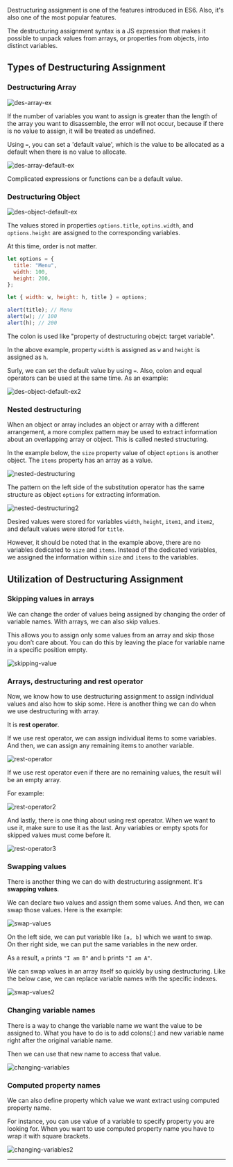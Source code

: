 Destructuring assignment is one of the features introduced in ES6. Also, it's also one of the most popular features.

The destructuring assignment syntax is a JS expression that makes it possible to unpack values from arrays, or properties from objects, into distinct variables.

## Types of Destructuring Assignment

### Destructuring Array

![des-array-ex](https://github.com/user-attachments/assets/7237694e-89dd-43be-9203-293604ee7271)

If the number of variables you want to assign is greater than the length of the array you want to disassemble, the error will not occur, because if there is no value to assign, it will be treated as undefined.

Using `=`, you can set a 'default value', which is the value to be allocated as a default when there is no value to allocate.

![des-array-default-ex](https://github.com/user-attachments/assets/90190409-445c-4478-b368-df37f163973b)

Complicated expressions or functions can be a default value.

### Destructuring Object

![des-object-default-ex](https://github.com/user-attachments/assets/16f3b0c6-e267-4b01-b67b-6c499c410ba9)

The values stored in properties `options.title`, `optins.width`, and `options.height` are assigned to the corresponding variables.

At this time, order is not matter.

```jsx
let options = {
  title: "Menu",
  width: 100,
  height: 200,
};

let { width: w, height: h, title } = options;

alert(title); // Menu
alert(w); // 100
alert(h); // 200
```

The colon is used like "property of destructuring obejct: target variable".

In the above example, property `width` is assigned as `w` and `height` is assigned as `h`.

Surly, we can set the default value by using `=`. Also, colon and equal operators can be used at the same time. As an example:

![des-object-default-ex2](https://github.com/user-attachments/assets/bc14a5bb-7f31-41ca-9472-12a5c7a5ca42)

### Nested destructuring

When an object or array includes an object or array with a different arrangement, a more complex pattern may be used to extract information about an overlapping array or object. This is called nested structuring.

In the example below, the `size` property value of object `options` is another object. The `items` property has an array as a value.

![nested-destructuring](https://github.com/user-attachments/assets/481d0bb9-3026-4357-b916-87efb3749784)

The pattern on the left side of the substitution operator has the same structure as object `options` for extracting information.

![nested-destructuring2](https://github.com/user-attachments/assets/4bc3e28c-21eb-4e92-9bc3-cfa8cb04f627)

Desired values were stored for variables `width`, `height`, `item1`, and `item2`, and default values were stored for `title`.

However, it should be noted that in the example above, there are no variables dedicated to `size` and `items`. Instead of the dedicated variables, we assigned the information within `size` and `items` to the variables.

## Utilization of Destructuring Assignment

### Skipping values in arrays

We can change the order of values being assigned by changing the order of variable names. With arrays, we can also skip values.

This allows you to assign only some values from an array and skip those you don’t care about. You can do this by leaving the place for variable name in a specific position empty.

![skipping-value](https://github.com/user-attachments/assets/5b1cda21-4fbb-405f-8bcd-0a898c22938a)

### Arrays, destructuring and rest operator

Now, we know how to use destructuring assignment to assign individual values and also how to skip some. Here is another thing we can do when we use destructuring with array.

It is **rest operator**.

If we use rest operator, we can assign individual items to some variables. And then, we can assign any remaining items to another variable.

![rest-operator](https://github.com/user-attachments/assets/15594ddb-956c-48e3-9a5a-8cb496ef4d79)

If we use rest operator even if there are no remaining values, the result will be an empty array.

For example:

![rest-operator2](https://github.com/user-attachments/assets/d3522f05-78c4-416b-bcd5-9774705256ad)

And lastly, there is one thing about using rest operator. When we want to use it, make sure to use it as the last. Any variables or empty spots for skipped values must come before it.

![rest-operator3](https://github.com/user-attachments/assets/810a7ff4-f177-488e-85df-c6f1a7757efb)

### Swapping values

There is another thing we can do with destructuring assignment. It's **swapping values**.

We can declare two values and assign them some values. And then, we can swap those values. Here is the example:

![swap-values](https://github.com/user-attachments/assets/7c325791-6483-4cc3-b54a-b72990e80e0c)

On the left side, we can put variable like `[a, b]` which we want to swap.  
On ther right side, we can put the same variables in the new order.

As a result, `a` prints `"I am B"` and `b` prints `"I am A"`.

We can swap values in an array itself so quickly by using destructuring. Like the below case, we can replace variable names with the specific indexes.

![swap-values2](https://github.com/user-attachments/assets/6fbacb74-0fc7-419a-8c1c-ff14415a82a8)

### Changing variable names

There is a way to change the variable name we want the value to be assigned to. What you have to do is to add colons(:) and new variable name right after the original variable name.

Then we can use that new name to access that value.

![changing-variables](https://github.com/user-attachments/assets/82a915e8-cb70-415a-bf38-b0dbe467e601)

### Computed property names

We can also define property which value we want extract using computed property name.

For instance, you can use value of a variable to specify property you are looking for. When you want to use computed property name you have to wrap it with square brackets.

![changing-variables2](https://github.com/user-attachments/assets/2d1f16bf-c5a7-4f5a-aba5-d86726f12e0f)

---

[](https://developer.mozilla.org/en-US/docs/Web/JavaScript/Reference/Operators/Destructuring_assignment)

[](https://www.linkedin.com/pulse/how-destructuring-assignment-javascript-works-alex-devero/)

[](https://velog.io/@oimne/Javascript-%EA%B5%AC%EC%A1%B0-%EB%B6%84%ED%95%B4-%ED%95%A0%EB%8B%B9)
